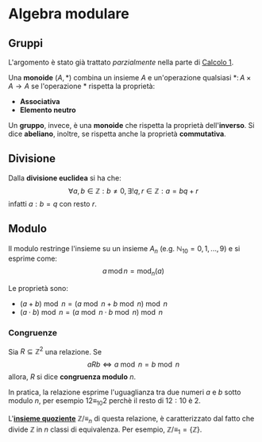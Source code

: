 # Algebra modulare

## Gruppi

L'argomento è stato già trattato _parzialmente_ nella parte di [Calcolo 1](../../ct0432/02/01/README.md).

Una **monoide** $(A, \ast)$ combina un insieme $A$ e un'operazione qualsiasi $\ast\colon A \times A \to A$ se l'operazione $\ast$ rispetta la proprietà:
- **Associativa**
- **Elemento neutro**

Un **gruppo**, invece, è una **monoide** che rispetta la proprietà dell'**inverso**.
Si dice **abeliano**, inoltre, se rispetta anche la proprietà **commutativa**.

## Divisione

Dalla **divisione euclidea** si ha che:
$$\forall a, b \in \mathbb{Z} : b \neq 0, \exists! q, r \in \mathbb{Z} : a = bq + r$$
infatti $a:b = q$ con resto $r$.

## Modulo

Il modulo restringe l'insieme su un insieme $A_n$ (e.g. $\mathbb{N}_{10} = 0, 1, ..., 9$) e si esprime come:
$$a\, \mathrm{mod}\, n = \mathrm{mod}_n(a)$$

Le proprietà sono:
- $(a + b) \bmod n = (a \bmod n + b \bmod n) \bmod n$
- $(a \cdot b) \bmod n = (a \bmod n \cdot b \bmod n) \bmod n$

### Congruenze

Sia $R \subseteq \mathbb{Z}^2$ una relazione. Se
$$aRb \Leftrightarrow a \bmod n = b \bmod n$$
allora, $R$ si dice **congruenza modulo** $n$.

In pratica, la relazione esprime l'uguaglianza tra due numeri $a$ e $b$ sotto modulo $n$, per esempio  $12 \equiv_{10} 2$ perchè il resto di $12:10$ è $2$.

L'[**insieme quoziente**](../03/02/README.md#classi-di-equivalenza) $\mathbb{Z}/\equiv_n$ di questa relazione, è caratterizzato dal fatto che divide $\mathbb{Z}$ in $n$ classi di equivalenza.
Per esempio, $\mathbb{Z}/\equiv_1 = \{\mathbb{Z}\}$.

